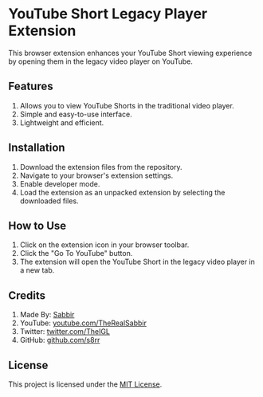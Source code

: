 # YouTube Short Legacy Player Extension

This browser extension enhances your YouTube Short viewing experience by opening them in the legacy video player on YouTube.
## Features

   1. Allows you to view YouTube Shorts in the traditional video player.
   2. Simple and easy-to-use interface.
   3. Lightweight and efficient.

## Installation

   1. Download the extension files from the repository.
   2. Navigate to your browser's extension settings.
   3. Enable developer mode.
   4. Load the extension as an unpacked extension by selecting the downloaded files.

## How to Use

   1. Click on the extension icon in your browser toolbar.
   2. Click the "Go To YouTube" button.
   3. The extension will open the YouTube Short in the legacy video player in a new tab.

## Credits

   1. Made By: [Sabbir](https://youtube.com/Therealsabbir)
   2. YouTube: [youtube.com/TheRealSabbir](https://youtube.com/Therealsabbir)
   3. Twitter: [twitter.com/TheIGL](twitter.com/TheIGL)
   4. GitHub: [github.com/s8rr](github.com/s8rr)

## License

This project is licensed under the [MIT License](https://opensource.org/license/mit).
